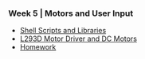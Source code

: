 ### Week 5 | Motors and User Input

- [Shell Scripts and Libraries](pillow.md)
- [L293D Motor Driver and DC Motors](motor.md)
- [Homework](homework.md)

